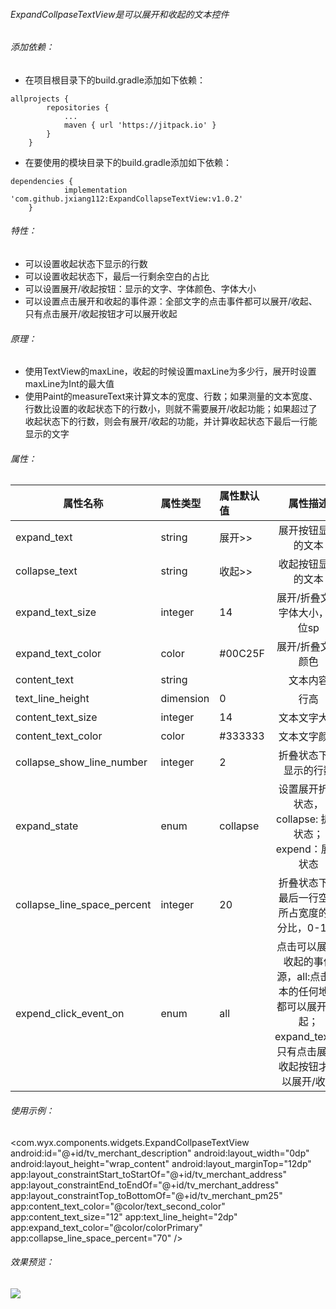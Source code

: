 ###### ExpandCollpaseTextView是可以展开和收起的文本控件
###### 添加依赖：
* 在项目根目录下的build.gradle添加如下依赖：
```
allprojects {
		repositories {
			...
			maven { url 'https://jitpack.io' }
		}
	}
```
* 在要使用的模块目录下的build.gradle添加如下依赖：
```
dependencies {
	        implementation 'com.github.jxiang112:ExpandCollapseTextView:v1.0.2'
	}
```
###### 特性：
* 可以设置收起状态下显示的行数
* 可以设置收起状态下，最后一行剩余空白的占比
* 可以设置展开/收起按钮：显示的文字、字体颜色、字体大小
* 可以设置点击展开和收起的事件源：全部文字的点击事件都可以展开/收起、只有点击展开/收起按钮才可以展开收起

###### 原理：
* 使用TextView的maxLine，收起的时候设置maxLine为多少行，展开时设置maxLine为Int的最大值
* 使用Paint的measureText来计算文本的宽度、行数；如果测量的文本宽度、行数比设置的收起状态下的行数小，则就不需要展开/收起功能；如果超过了收起状态下的行数，则会有展开/收起的功能，并计算收起状态下最后一行能显示的文字

###### 属性：
属性名称                      |        属性类型      |       属性默认值      |       属性描述
---|:---|:---|:---:
expand_text                  |         string       |        展开>>        |       展开按钮显示的文本
collapse_text                |         string       |        收起>>        |       收起按钮显示的文本
expand_text_size             |         integer      |        14            |       展开/折叠文本字体大小，单位sp
expand_text_color            |         color        |        #00C25F       |       展开/折叠文本颜色
content_text                 |         string       |                      |       文本内容
text_line_height             |         dimension    |       0              |       行高
content_text_size            |         integer      |       14             |       文本文字大小
content_text_color           |         color        |       #333333        |       文本文字颜色
collapse_show_line_number    |         integer      |       2              |       折叠状态下，显示的行数
expand_state                 |         enum         |       collapse       |      设置展开折叠状态，collapse: 折叠状态；expend：展开状态
collapse_line_space_percent  |         integer      |       20             |  折叠状态下，最后一行空白所占宽度的百分比，0-100
expend_click_event_on        |         enum         |       all            |  点击可以展开/收起的事件源，all:点击文本的任何地方都可以展开/收起；expand_text：只有点击展开/收起按钮才可以展开/收起
###### 使用示例：
<com.wyx.components.widgets.ExpandCollpaseTextView
        android:id="@+id/tv_merchant_description"
        android:layout_width="0dp"
        android:layout_height="wrap_content"
        android:layout_marginTop="12dp"
        app:layout_constraintStart_toStartOf="@+id/tv_merchant_address"
        app:layout_constraintEnd_toEndOf="@+id/tv_merchant_address"
        app:layout_constraintTop_toBottomOf="@+id/tv_merchant_pm25"
        app:content_text_color="@color/text_second_color"
        app:content_text_size="12"
        app:text_line_height="2dp"
        app:expand_text_color="@color/colorPrimary"
        app:collapse_line_space_percent="70"
        />
###### 效果预览：
![](http://m.qpic.cn/psb?/V11udxUS3o4KXH/p051QTqcVWbGHwyid4MbkcnFqx6ZJHs7HNsOkz*HQow!/b/dLkAAAAAAAAA&bo=WALfBAAAAAACR.I!&rf=viewer_4)
